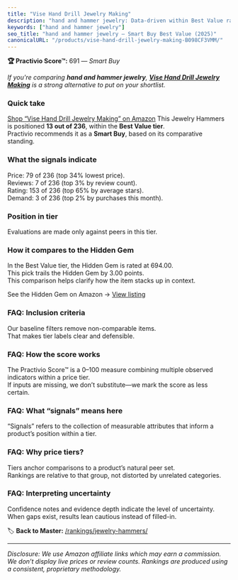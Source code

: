 ```yaml
---
title: "Vise Hand Drill Jewelry Making"
description: "hand and hammer jewelry: Data-driven within Best Value ranking using the Practivio Score™. Positioned by quality, value, demand, findability, momentum."
keywords: ["hand and hammer jewelry"]
seo_title: "hand and hammer jewelry — Smart Buy Best Value (2025)"
canonicalURL: "/products/vise-hand-drill-jewelry-making-B098CF3VMM/"
---
```


**🏆 Practivio Score™:** 691 — _Smart Buy_


*If you're comparing **hand and hammer jewelry**, **[Vise Hand Drill Jewelry Making](https://www.amazon.com/dp/B098CF3VMM?tag=practivio-20)** is a strong alternative to put on your shortlist.*
### Quick take
[Shop “Vise Hand Drill Jewelry Making” on Amazon](https://www.amazon.com/dp/B098CF3VMM?tag=practivio-20)
This Jewelry Hammers is positioned **13 out of 236**, within the **Best Value tier**.  
Practivio recommends it as a **Smart Buy**, based on its comparative standing.

### What the signals indicate
Price: 79 of 236 (top 34% lowest price).  
Reviews: 7 of 236 (top 3% by review count).  
Rating: 153 of 236 (top 65% by average stars).  
Demand: 3 of 236 (top 2% by purchases this month).

### Position in tier
Evaluations are made only against peers in this tier.

### How it compares to the Hidden Gem
In the Best Value tier, the Hidden Gem is rated at 694.00.  
This pick trails the Hidden Gem by 3.00 points.  
This comparison helps clarify how the item stacks up in context.  

See the Hidden Gem on Amazon → [View listing](https://www.amazon.com/dp/B082XMMJZ7?tag=practivio-20)

### FAQ: Inclusion criteria
Our baseline filters remove non-comparable items.  
That makes tier labels clear and defensible.

### FAQ: How the score works
The Practivio Score™ is a 0–100 measure combining multiple observed indicators within a price tier.  
If inputs are missing, we don’t substitute—we mark the score as less certain.

### FAQ: What “signals” means here
“Signals” refers to the collection of measurable attributes that inform a product’s position within a tier.

### FAQ: Why price tiers?
Tiers anchor comparisons to a product’s natural peer set.  
Rankings are relative to that group, not distorted by unrelated categories.

### FAQ: Interpreting uncertainty
Confidence notes and evidence depth indicate the level of uncertainty.  
When gaps exist, results lean cautious instead of filled-in.


🏷️ **Back to Master:** [/rankings/jewelry-hammers/](/rankings/jewelry-hammers/)

---
_Disclosure: We use Amazon affiliate links which may earn a commission. We don’t display live prices or review counts. Rankings are produced using a consistent, proprietary methodology._
